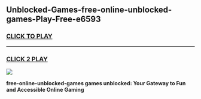 
## Unblocked-Games-free-online-unblocked-games-Play-Free-e6593
<h3>
<a href="https://premium76.site?title=free-online-unblocked-games&ref=19M">CLICK TO PLAY</a></h3>
<hr>

<h3>
<a href="https://premium76.site?title=free-online-unblocked-games&ref=19M">CLICK 2 PLAY</a>
  
</h3>

<a href="https://premium76.site?title=free-online-unblocked-games&ref=19M"><img src="https://clearcache.store/games.png"></a>


**free-online-unblocked-games games unblocked: Your Gateway to Fun and Accessible Online Gaming**
